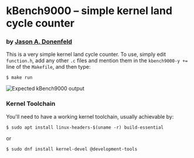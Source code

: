 # kBench9000 &ndash; simple kernel land cycle counter
### by [Jason A. Donenfeld](mailto:jason@zx2c4.com)

This is a very simple kernel land cycle counter. To use, simply edit `function.h`,
add any other `.c` files and mention them in the `kbench9000-y +=` line of the
`Makefile`, and then type:

```
$ make run
```

![Expected kBench9000 output](https://data.zx2c4.com/kbench9000-screenshot.png)

### Kernel Toolchain

You'll need to have a working kernel toolchain, usually achievable by:

```
$ sudo apt install linux-headers-$(uname -r) build-essential
```

or

```
$ sudo dnf install kernel-devel @development-tools
```
